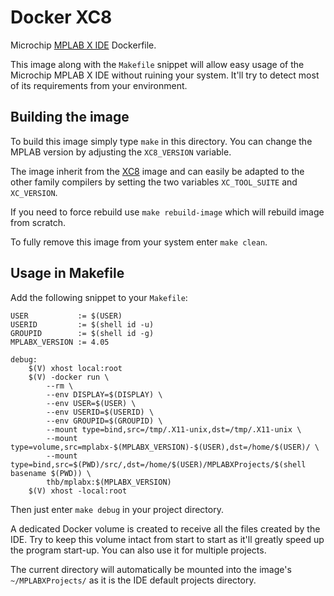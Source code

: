 Docker XC8
==========

Microchip [MPLAB X IDE](https://www.microchip.com/mplab/mplab-x-ide)
Dockerfile.

This image along with the `Makefile` snippet will allow easy usage of the
Microchip MPLAB X IDE without ruining your system. It'll try to detect most of
its requirements from your environment.


Building the image
------------------

To build this image simply type `make` in this directory. You can change the
MPLAB version by adjusting the `XC8_VERSION` variable.

The image inherit from the [XC8]() image and can easily be adapted to the other
family compilers by setting the two variables `XC_TOOL_SUITE` and `XC_VERSION`.

If you need to force rebuild use `make rebuild-image` which will rebuild
image from scratch.

To fully remove this image from your system enter `make clean`.


Usage in Makefile
-----------------

Add the following snippet to your `Makefile`:
```
USER           := $(USER)
USERID         := $(shell id -u)
GROUPID        := $(shell id -g)
MPLABX_VERSION := 4.05

debug:
	$(V) xhost local:root
	$(V) -docker run \
		--rm \
		--env DISPLAY=$(DISPLAY) \
		--env USER=$(USER) \
		--env USERID=$(USERID) \
		--env GROUPID=$(GROUPID) \
		--mount type=bind,src=/tmp/.X11-unix,dst=/tmp/.X11-unix \
		--mount type=volume,src=mplabx-$(MPLABX_VERSION)-$(USER),dst=/home/$(USER)/ \
		--mount type=bind,src=$(PWD)/src/,dst=/home/$(USER)/MPLABXProjects/$(shell basename $(PWD)) \
		thb/mplabx:$(MPLABX_VERSION)
	$(V) xhost -local:root
```
Then just enter `make debug` in your project directory.

A dedicated Docker volume is created to receive all the files created by the
IDE. Try to keep this volume intact from start to start as it'll greatly speed
up the program start-up. You can also use it for multiple projects.

The current directory will automatically be mounted into the image's
`~/MPLABXProjects/` as it is the IDE default projects directory.
